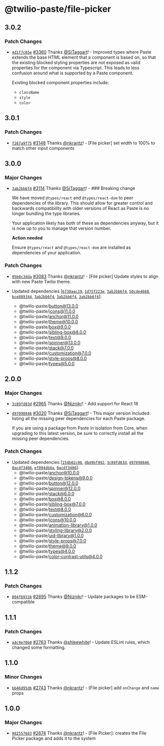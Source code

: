 # @twilio-paste/file-picker

## 3.0.2

### Patch Changes

- [`4d1f7c65e`](https://github.com/twilio-labs/paste/commit/4d1f7c65e77e5e0bbf6c7422b46a477bdb932ee6) [#3360](https://github.com/twilio-labs/paste/pull/3360) Thanks [@SiTaggart](https://github.com/SiTaggart)! - Improved types where Paste extends the base HTML element that a component is based on, so that the existing blocked styling properties are not exposed as valid properties for the component via Typescript. This leads to less confusion around what is supported by a Paste component.

  Existing blocked component properties include:

  - `className`
  - `style`
  - `color`

## 3.0.1

### Patch Changes

- [`f267a9f75`](https://github.com/twilio-labs/paste/commit/f267a9f7534d8a32641d395fdf5c68f7c7a98904) [#3148](https://github.com/twilio-labs/paste/pull/3148) Thanks [@nkrantz](https://github.com/nkrantz)! - [File picker] set width to 100% to match other input components

## 3.0.0

### Major Changes

- [`3ab2bb6f4`](https://github.com/twilio-labs/paste/commit/3ab2bb6f4b294379e9dcba4ad7173ebf18eac56c) [#3114](https://github.com/twilio-labs/paste/pull/3114) Thanks [@SiTaggart](https://github.com/SiTaggart)! - ### Breaking change

  We have moved `@types/react` and `@types/react-dom` to peer dependencies of the library. This should allow for greater control and backwards compatibility with older versions of React as Paste is no longer bundling the type libraries.

  Your application likely has both of these as dependencies anyway, but it is now up to you to manage that version number.

  **Action needed**

  Ensure `@types/react` and `@types/react-dom` are installed as dependencies of your application.

### Patch Changes

- [`05b0c3dda`](https://github.com/twilio-labs/paste/commit/05b0c3dda0df1564a60ce13f83586bd6fed1922d) [#3083](https://github.com/twilio-labs/paste/pull/3083) Thanks [@nkrantz](https://github.com/nkrantz)! - [File picker] Update styles to align with new Paste Twilio theme.

- Updated dependencies [[`6730aac19`](https://github.com/twilio-labs/paste/commit/6730aac19056d33373032eb37abb6150caea9f08), [`1d75f223e`](https://github.com/twilio-labs/paste/commit/1d75f223e0e2011a7a969e7ef1980fa9366cfbca), [`3ab2bb6f4`](https://github.com/twilio-labs/paste/commit/3ab2bb6f4b294379e9dcba4ad7173ebf18eac56c), [`50cde4668`](https://github.com/twilio-labs/paste/commit/50cde4668b003c410713d4a51eed16a394471ed0), [`bce889344`](https://github.com/twilio-labs/paste/commit/bce889344773d840d7dc75902e1be64f1a010da3), [`3ab2bb6f4`](https://github.com/twilio-labs/paste/commit/3ab2bb6f4b294379e9dcba4ad7173ebf18eac56c), [`3ab2bb6f4`](https://github.com/twilio-labs/paste/commit/3ab2bb6f4b294379e9dcba4ad7173ebf18eac56c), [`3ab2bb6f4`](https://github.com/twilio-labs/paste/commit/3ab2bb6f4b294379e9dcba4ad7173ebf18eac56c)]:
  - @twilio-paste/button@13.0.0
  - @twilio-paste/icons@11.0.0
  - @twilio-paste/anchor@11.0.0
  - @twilio-paste/theme@10.0.0
  - @twilio-paste/box@9.0.0
  - @twilio-paste/sibling-box@8.0.0
  - @twilio-paste/text@9.0.0
  - @twilio-paste/spinner@13.0.0
  - @twilio-paste/stack@7.0.0
  - @twilio-paste/customization@7.0.0
  - @twilio-paste/style-props@8.0.0
  - @twilio-paste/types@5.0.0

## 2.0.0

### Major Changes

- [`3c89fd83d`](https://github.com/twilio-labs/paste/commit/3c89fd83d09c0f49e362c4d33ade4d3688d7381a) [#2965](https://github.com/twilio-labs/paste/pull/2965) Thanks [@Niznikr](https://github.com/Niznikr)! - Add support for React 18

* [`d97098846`](https://github.com/twilio-labs/paste/commit/d970988465700f5b396f71911b750ba2ac7f5bea) [#3020](https://github.com/twilio-labs/paste/pull/3020) Thanks [@SiTaggart](https://github.com/SiTaggart)! - This major version included listing all the missing peer dependencies for each Paste package.

  If you are using a package from Paste in isolation from Core, when upgrading to this latest version, be sure to correctly install all the missing peer dependencies.

### Patch Changes

- Updated dependencies [[`154b02c06`](https://github.com/twilio-labs/paste/commit/154b02c06d209a72337ead97b2a6f6e132868b39), [`dbd9bf992`](https://github.com/twilio-labs/paste/commit/dbd9bf992c6dfec2858a8a73e7ec428d8185f12c), [`3c89fd83d`](https://github.com/twilio-labs/paste/commit/3c89fd83d09c0f49e362c4d33ade4d3688d7381a), [`d97098846`](https://github.com/twilio-labs/paste/commit/d970988465700f5b396f71911b750ba2ac7f5bea), [`0acdf3486`](https://github.com/twilio-labs/paste/commit/0acdf3486c0956d5e70fda67c8031eda96aae9ee), [`ef094db4a`](https://github.com/twilio-labs/paste/commit/ef094db4a259f734eac1ad926edfd07e5b4e58df), [`0acdf3486`](https://github.com/twilio-labs/paste/commit/0acdf3486c0956d5e70fda67c8031eda96aae9ee)]:
  - @twilio-paste/anchor@10.0.0
  - @twilio-paste/design-tokens@9.0.0
  - @twilio-paste/button@12.0.0
  - @twilio-paste/spinner@12.0.0
  - @twilio-paste/stack@6.0.0
  - @twilio-paste/box@8.0.0
  - @twilio-paste/sibling-box@7.0.0
  - @twilio-paste/text@8.0.0
  - @twilio-paste/customization@6.0.0
  - @twilio-paste/icons@10.0.0
  - @twilio-paste/animation-library@1.0.0
  - @twilio-paste/styling-library@2.0.0
  - @twilio-paste/uid-library@1.0.0
  - @twilio-paste/style-props@7.0.0
  - @twilio-paste/theme@9.0.0
  - @twilio-paste/types@4.0.0
  - @twilio-paste/color-contrast-utils@4.0.0

## 1.1.2

### Patch Changes

- [`804fb9316`](https://github.com/twilio-labs/paste/commit/804fb9316aa473529920a269b204dbb2710abd1b) [#2895](https://github.com/twilio-labs/paste/pull/2895) Thanks [@Niznikr](https://github.com/Niznikr)! - Update packages to be ESM-compatible

## 1.1.1

### Patch Changes

- [`a4c9e70b0`](https://github.com/twilio-labs/paste/commit/a4c9e70b0820bfb2a41f58a61e7f991d9fa3a09b) [#2763](https://github.com/twilio-labs/paste/pull/2763) Thanks [@shleewhite](https://github.com/shleewhite)! - Update ESLint rules, which changed some formatting.

## 1.1.0

### Minor Changes

- [`bb46d95db`](https://github.com/twilio-labs/paste/commit/bb46d95dbddb754abb11042d5f03b77539353c42) [#2743](https://github.com/twilio-labs/paste/pull/2743) Thanks [@nkrantz](https://github.com/nkrantz)! - [File picker] add `onChange` and `name` props

## 1.0.0

### Major Changes

- [`982557683`](https://github.com/twilio-labs/paste/commit/982557683314e31fdf60ed286ffac083e9cb21a0) [#2674](https://github.com/twilio-labs/paste/pull/2674) Thanks [@nkrantz](https://github.com/nkrantz)! - [File Picker]: creates the File Picker package and adds it to the system
